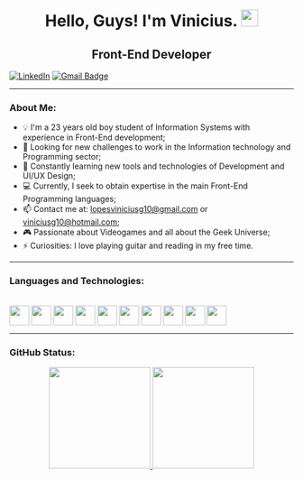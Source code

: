 <h1 align = "center"> Hello, Guys! I'm Vinicius.
  <img src="https://camo.githubusercontent.com/e8e7b06ecf583bc040eb60e44eb5b8e0ecc5421320a92929ce21522dbc34c891/68747470733a2f2f6d656469612e67697068792e636f6d2f6d656469612f6876524a434c467a6361737252346961377a2f67697068792e676966" width="30px" data-canonical-src="https://media.giphy.com/media/hvRJCLFzcasrR4ia7z/giphy.gif"></h1>

<h2 align = "center">Front-End Developer</h2>

[![LinkedIn](https://img.shields.io/badge/linkedin-%230077B5.svg?style=for-the-badge&logo=linkedin&logoColor=white)](https://www.linkedin.com/in/vinicius-gonzales-9a1386150/)
[![Gmail Badge](https://img.shields.io/badge/gmail-c14438.svg?style=for-the-badge&logo=gmail&logoColor=white&link=mailto:lopesviniciusg10@gmail.com)](mailto:lopesviniciusg10@gmail.com/)

---

### <b>About Me:</b>

- 💡 I'm a 23 years old boy student of Information Systems with experience in Front-End development;
- 🔭 Looking for new challenges to work in the ​​Information technology and Programming sector;
- 💼 Constantly learning new tools and technologies of Development and UI/UX Design;
- 💻 Currently, I seek to obtain expertise in the main Front-End Programming languages;
- 📫 Contact me at: lopesviniciusg10@gmail.com or viniciusg10@hotmail.com;
- 🎮 Passionate about Videogames and all about the Geek Universe;
- ⚡ Curiosities: I love playing guitar and reading in my free time.

---

### <b>Languages and Technologies:</b>

<div style="display: inline_block"><br>
<img align="center" alt="" height="35" width="35" src="https://cdn.jsdelivr.net/gh/devicons/devicon/icons/javascript/javascript-original.svg">
<img align="center" alt="" height="35" width="35" src="https://cdn.jsdelivr.net/gh/devicons/devicon/icons/html5/html5-original.svg">
<img align="center" alt="" height="35" width="35" src="https://cdn.jsdelivr.net/gh/devicons/devicon/icons/css3/css3-original.svg">
<img align="center" alt="" height="35" width="35" src="https://cdn.jsdelivr.net/gh/devicons/devicon/icons/react/react-original.svg">
<img align="center" alt="" height="35" width="35" src="https://cdn.jsdelivr.net/gh/devicons/devicon/icons/bootstrap/bootstrap-original.svg">
<img align="center" alt="" height="35" width="35" src="https://cdn.jsdelivr.net/gh/devicons/devicon/icons/csharp/csharp-original.svg">
<img align="center" alt="" height="35" width="35" src="https://cdn.jsdelivr.net/gh/devicons/devicon/icons/java/java-original.svg">
<img align="center" alt="" height="35" width="35" src="https://cdn.jsdelivr.net/gh/devicons/devicon/icons/postgresql/postgresql-original.svg">
<img align="center" alt="" height="35" width="35" src="https://cdn.jsdelivr.net/gh/devicons/devicon/icons/mysql/mysql-original.svg">
<img align="center" alt="" height="35" width="35"  src="https://cdn.jsdelivr.net/gh/devicons/devicon/icons/git/git-original.svg">

---

### <b>GitHub Status:</b>

<div align="center">
  <a href="https://github.com/viniciusg20">
  <img height="180rem" src="https://github-readme-stats.vercel.app/api?username=ViniciusGonzales&show_icons=true&theme=radical&include_all_commits=true&count_private=true"/>
  <img height="180rem" src="https://github-readme-stats.vercel.app/api/top-langs/?username=ViniciusGonzales&layout=compact&langs_count=7&theme=radical"/>
</div>

<!--**viniciusg20/viniciusg20** is a ✨ _special_ ✨ repository because its `README.md` (this file) appears on your GitHub profile.-->
